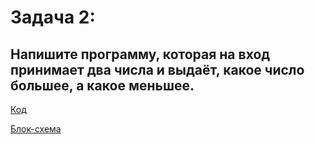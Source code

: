 # Задача 2:

## Напишите программу, которая на вход принимает два числа и выдаёт, какое число большее, а какое меньшее.

[Код](https://github.com/kutuzoffmoscow/C-repo/blob/main/lesson_1/exp1/Program.cs)

[Блок-схема](https://github.com/kutuzoffmoscow/C-repo/blob/main/lesson_1/exp1/diagram.drawio.png)